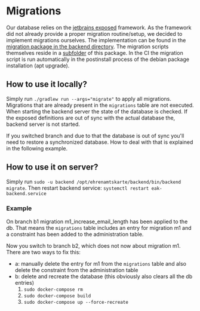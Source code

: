 # Migrations

Our database relies on the [jetbrains exposed](https://github.com/JetBrains/Exposed) framework. As the framework did not already provide a proper migration routine/setup, we decided to implement migrations ourselves. The implementation can be found in the [migration package in the backend directory](../backend/src/main/kotlin/app/ehrenamtskarte/backend/migration). The migration scripts themselves reside in a [subfolder](../backend/src/main/kotlin/app/ehrenamtskarte/backend/migration/migrations/) of this package.
In the CI the migration script is run automatically in the postinstall process of the debian package installation (apt upgrade).

## How to use it locally?

Simply run `./gradlew run --args="migrate"` to apply all migrations. Migrations that are already present in the `migrations` table are not executed.
When starting the backend server the state of the database is checked. If the exposed definitions are out of sync with the actual database the, backend server is not started.

If you switched branch and due to that the database is out of sync you'll need to restore a synchronized database. How to deal with that is explained in the following example.

## How to use it on server?

Simply run `sudo -u backend /opt/ehrenamtskarte/backend/bin/backend migrate`.
Then restart backend service: `systemctl restart eak-backend.service`

### Example

On branch b1 migration m1_increase_email_length has been applied to the db. 
That means the `migrations` table includes an entry for migration m1 and a constraint has been added to the administration table.

Now you switch to branch b2, which does not now about migration m1.
There are two ways to fix this:
- a: manually delete the entry for m1 from the `migrations` table and also delete the constraint from the administration table
- b: delete and recreate the database (this obviously also clears all the db entries)
  1. `sudo docker-compose rm`
  2. `sudo docker-compose build`
  3. `sudo docker-compose up --force-recreate`
